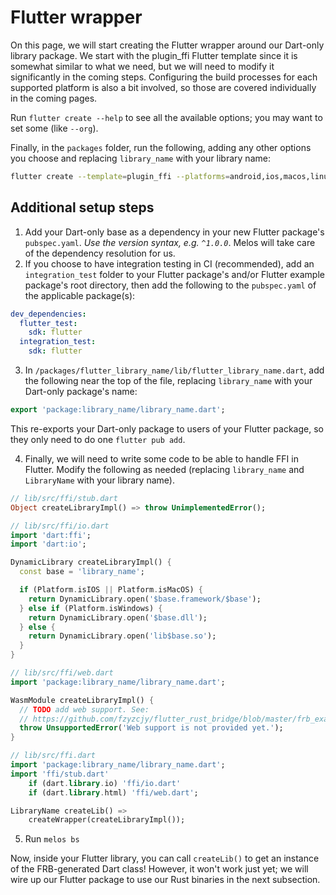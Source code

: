 # Flutter wrapper
On this page, we will start creating the Flutter wrapper around our Dart-only library package.
We start with the plugin_ffi Flutter template since it is somewhat similar to what we need,
but we will need to modify it significantly in the coming steps.
Configuring the build processes for each supported platform is also a bit involved,
so those are covered individually in the coming pages.

Run `flutter create --help` to see all the available options; you may want to set some (like `--org`).

Finally, in the `packages` folder, run the following, adding any other options you choose
and replacing `library_name` with your library name:
```bash
flutter create --template=plugin_ffi --platforms=android,ios,macos,linux,windows --org=com.example flutter_library_name
```

## Additional setup steps
1. Add your Dart-only base as a dependency in your new Flutter package's `pubspec.yaml`.
*Use the version syntax, e.g. `^1.0.0`*. Melos will take care of the dependency resolution for us.
2. If you choose to have integration testing in CI (recommended),
add an `integration_test` folder to your Flutter package's and/or Flutter example package's root directory,
then add the following to the  `pubspec.yaml` of the applicable package(s):
```yaml
dev_dependencies:
  flutter_test:
    sdk: flutter
  integration_test:
    sdk: flutter
```
3. In `/packages/flutter_library_name/lib/flutter_library_name.dart`,
add the following near the top of the file, replacing `library_name` with your Dart-only package's name:
```dart
export 'package:library_name/library_name.dart';
```
This re-exports your Dart-only package to users of your Flutter package,
so they only need to do one `flutter pub add`.

4. Finally, we will need to write some code to be able to handle FFI in Flutter.
Modify the following as needed (replacing `library_name` and `LibraryName` with your library name).
```dart
// lib/src/ffi/stub.dart
Object createLibraryImpl() => throw UnimplementedError();
```
```dart
// lib/src/ffi/io.dart
import 'dart:ffi';
import 'dart:io';

DynamicLibrary createLibraryImpl() {
  const base = 'library_name';

  if (Platform.isIOS || Platform.isMacOS) {
    return DynamicLibrary.open('$base.framework/$base');
  } else if (Platform.isWindows) {
    return DynamicLibrary.open('$base.dll');
  } else {
    return DynamicLibrary.open('lib$base.so');
  }
}
```
```dart
// lib/src/ffi/web.dart
import 'package:library_name/library_name.dart';

WasmModule createLibraryImpl() {
  // TODO add web support. See:
  // https://github.com/fzyzcjy/flutter_rust_bridge/blob/master/frb_example/with_flutter/lib/ffi.web.dart
  throw UnsupportedError('Web support is not provided yet.');
}
```
```dart
// lib/src/ffi.dart
import 'package:library_name/library_name.dart';
import 'ffi/stub.dart'
    if (dart.library.io) 'ffi/io.dart'
    if (dart.library.html) 'ffi/web.dart';

LibraryName createLib() => 
    createWrapper(createLibraryImpl());
```
5. Run `melos bs`

Now, inside your Flutter library, you can call `createLib()` to get an instance of the FRB-generated Dart class!
However, it won't work just yet; we will wire up our Flutter package to use our Rust binaries in the next subsection.
